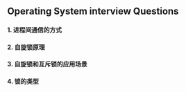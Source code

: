 ## Operating System interview Questions

#### 1. 进程间通信的方式


#### 2. 自旋锁原理


#### 3. 自旋锁和互斥锁的应用场景


#### 4. 锁的类型


<!-- #### 5.  -->